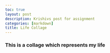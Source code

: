 ```yaml
---
toc: true
layout: post
description: Krishivs post for assignment 
categories: [markdown]
title: Life Collage
---
```


### This is a collage which represents my life 

